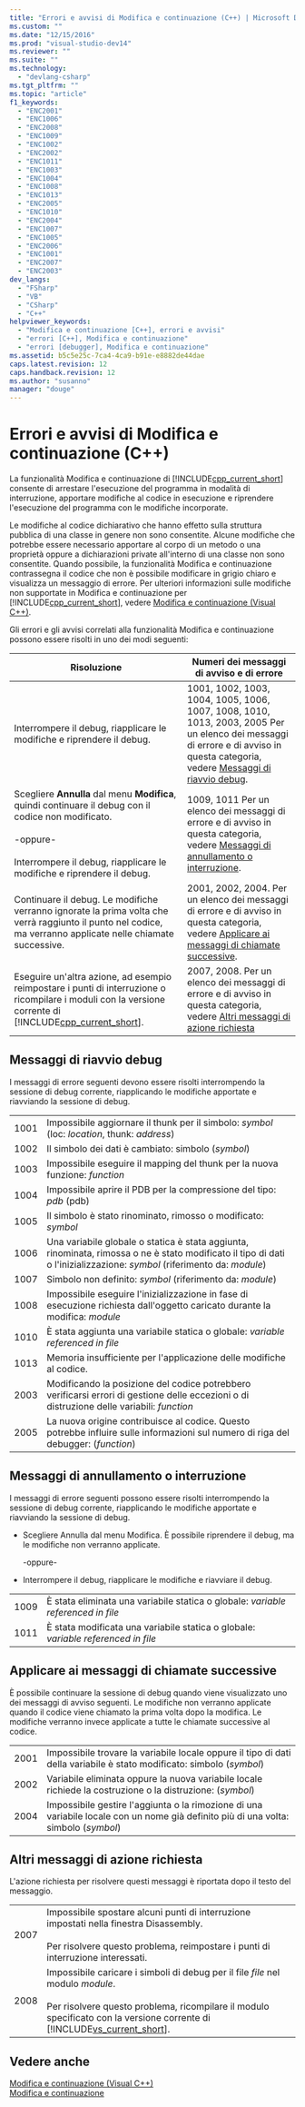 ```yaml
---
title: "Errori e avvisi di Modifica e continuazione (C++) | Microsoft Docs"
ms.custom: ""
ms.date: "12/15/2016"
ms.prod: "visual-studio-dev14"
ms.reviewer: ""
ms.suite: ""
ms.technology: 
  - "devlang-csharp"
ms.tgt_pltfrm: ""
ms.topic: "article"
f1_keywords: 
  - "ENC2001"
  - "ENC1006"
  - "ENC2008"
  - "ENC1009"
  - "ENC1002"
  - "ENC2002"
  - "ENC1011"
  - "ENC1003"
  - "ENC1004"
  - "ENC1008"
  - "ENC1013"
  - "ENC2005"
  - "ENC1010"
  - "ENC2004"
  - "ENC1007"
  - "ENC1005"
  - "ENC2006"
  - "ENC1001"
  - "ENC2007"
  - "ENC2003"
dev_langs: 
  - "FSharp"
  - "VB"
  - "CSharp"
  - "C++"
helpviewer_keywords: 
  - "Modifica e continuazione [C++], errori e avvisi"
  - "errori [C++], Modifica e continuazione"
  - "errori [debugger], Modifica e continuazione"
ms.assetid: b5c5e25c-7ca4-4ca9-b91e-e8882de44dae
caps.latest.revision: 12
caps.handback.revision: 12
ms.author: "susanno"
manager: "douge"
---
```

# Errori e avvisi di Modifica e continuazione (C++)
La funzionalità Modifica e continuazione di [!INCLUDE[cpp_current_short](../misc/includes/cpp_current_short_md.md)] consente di arrestare l'esecuzione del programma in modalità di interruzione, apportare modifiche al codice in esecuzione e riprendere l'esecuzione del programma con le modifiche incorporate.  
  
 Le modifiche al codice dichiarativo che hanno effetto sulla struttura pubblica di una classe in genere non sono consentite. Alcune modifiche che potrebbe essere necessario apportare al corpo di un metodo o una proprietà oppure a dichiarazioni private all'interno di una classe non sono consentite.  Quando possibile, la funzionalità Modifica e continuazione contrassegna il codice che non è possibile modificare in grigio chiaro e visualizza un messaggio di errore.  Per ulteriori informazioni sulle modifiche non supportate in Modifica e continuazione per [!INCLUDE[cpp_current_short](../misc/includes/cpp_current_short_md.md)], vedere [Modifica e continuazione \(Visual C\+\+\)](../debugger/edit-and-continue-visual-cpp.md).  
  
 Gli errori e gli avvisi correlati alla funzionalità Modifica e continuazione possono essere risolti in uno dei modi seguenti:  
  
|Risoluzione|Numeri dei messaggi di avviso e di errore|  
|-----------------|-----------------------------------------------|  
|Interrompere il debug, riapplicare le modifiche e riprendere il debug.|1001, 1002, 1003, 1004, 1005, 1006, 1007, 1008, 1010, 1013, 2003, 2005 Per un elenco dei messaggi di errore e di avviso in questa categoria, vedere [Messaggi di riavvio debug](../misc/edit-and-continue-errors-and-warnings-cpp.md#BKMK_RestartDebuggingMessages).|  
|Scegliere **Annulla** dal menu **Modifica**, quindi continuare il debug con il codice non modificato.<br /><br /> \-oppure\-<br /><br /> Interrompere il debug, riapplicare le modifiche e riprendere il debug.|1009, 1011 Per un elenco dei messaggi di errore e di avviso in questa categoria, vedere [Messaggi di annullamento o interruzione](../misc/edit-and-continue-errors-and-warnings-cpp.md#BKMK_UndoOrStopMessages).|  
|Continuare il debug.  Le modifiche verranno ignorate la prima volta che verrà raggiunto il punto nel codice, ma verranno applicate nelle chiamate successive.|2001, 2002, 2004.  Per un elenco dei messaggi di errore e di avviso in questa categoria, vedere [Applicare ai messaggi di chiamate successive](../misc/edit-and-continue-errors-and-warnings-cpp.md#BKMK_ApplyAtNextCallMessages).|  
|Eseguire un'altra azione, ad esempio reimpostare i punti di interruzione o ricompilare i moduli con la versione corrente di [!INCLUDE[cpp_current_short](../misc/includes/cpp_current_short_md.md)].|2007, 2008.  Per un elenco dei messaggi di errore e di avviso in questa categoria, vedere [Altri messaggi di azione richiesta](../misc/edit-and-continue-errors-and-warnings-cpp.md#BKMK_OtherActionRequiredMessages)|  
  
##  <a name="BKMK_RestartDebuggingMessages"></a> Messaggi di riavvio debug  
 I messaggi di errore seguenti devono essere risolti interrompendo la sessione di debug corrente, riapplicando le modifiche apportate e riavviando la sessione di debug.  
  
|||  
|-|-|  
|1001|Impossibile aggiornare il thunk per il simbolo: *symbol* \(loc: *location*, thunk: *address*\)|  
|1002|Il simbolo dei dati è cambiato: simbolo \(*symbol*\)|  
|1003|Impossibile eseguire il mapping del thunk per la nuova funzione: *function*|  
|1004|Impossibile aprire il PDB per la compressione del tipo: *pdb* \(pdb\)|  
|1005|Il simbolo è stato rinominato, rimosso o modificato: *symbol*|  
|1006|Una variabile globale o statica è stata aggiunta, rinominata, rimossa o ne è stato modificato il tipo di dati o l'inizializzazione: *symbol* \(riferimento da: *module*\)|  
|1007|Simbolo non definito: *symbol* \(riferimento da: *module*\)|  
|1008|Impossibile eseguire l'inizializzazione in fase di esecuzione richiesta dall'oggetto caricato durante la modifica: *module*|  
|1010|È stata aggiunta una variabile statica o globale: *variable referenced in file*|  
|1013|Memoria insufficiente per l'applicazione delle modifiche al codice.|  
|2003|Modificando la posizione del codice potrebbero verificarsi errori di gestione delle eccezioni o di distruzione delle variabili: *function*|  
|2005|La nuova origine contribuisce al codice.  Questo potrebbe influire sulle informazioni sul numero di riga del debugger: \(*function*\)|  
  
##  <a name="BKMK_UndoOrStopMessages"></a> Messaggi di annullamento o interruzione  
 I messaggi di errore seguenti possono essere risolti interrompendo la sessione di debug corrente, riapplicando le modifiche apportate e riavviando la sessione di debug.  
  
-   Scegliere Annulla dal menu Modifica.  È possibile riprendere il debug, ma le modifiche non verranno applicate.  
  
     \-oppure\-  
  
-   Interrompere il debug, riapplicare le modifiche e riavviare il debug.  
  
|||  
|-|-|  
|1009|È stata eliminata una variabile statica o globale: *variable referenced in file*|  
|1011|È stata modificata una variabile statica o globale: *variable referenced in file*|  
  
##  <a name="BKMK_ApplyAtNextCallMessages"></a> Applicare ai messaggi di chiamate successive  
 È possibile continuare la sessione di debug quando viene visualizzato uno dei messaggi di avviso seguenti.  Le modifiche non verranno applicate quando il codice viene chiamato la prima volta dopo la modifica. Le modifiche verranno invece applicate a tutte le chiamate successive al codice.  
  
|||  
|-|-|  
|2001|Impossibile trovare la variabile locale oppure il tipo di dati della variabile è stato modificato: simbolo \(*symbol*\)|  
|2002|Variabile eliminata oppure la nuova variabile locale richiede la costruzione o la distruzione: \(*symbol*\)|  
|2004|Impossibile gestire l'aggiunta o la rimozione di una variabile locale con un nome già definito più di una volta: simbolo \(*symbol*\)|  
  
##  <a name="BKMK_OtherActionRequiredMessages"></a> Altri messaggi di azione richiesta  
 L'azione richiesta per risolvere questi messaggi è riportata dopo il testo del messaggio.  
  
|||  
|-|-|  
|2007|Impossibile spostare alcuni punti di interruzione impostati nella finestra Disassembly.<br /><br /> Per risolvere questo problema, reimpostare i punti di interruzione interessati.|  
|2008|Impossibile caricare i simboli di debug per il file *file* nel modulo *module*.<br /><br /> Per risolvere questo problema, ricompilare il modulo specificato con la versione corrente di [!INCLUDE[vs_current_short](../code-quality/includes/vs_current_short_md.md)].|  
  
## Vedere anche  
 [Modifica e continuazione \(Visual C\+\+\)](../debugger/edit-and-continue-visual-cpp.md)   
 [Modifica e continuazione](../debugger/edit-and-continue.md)